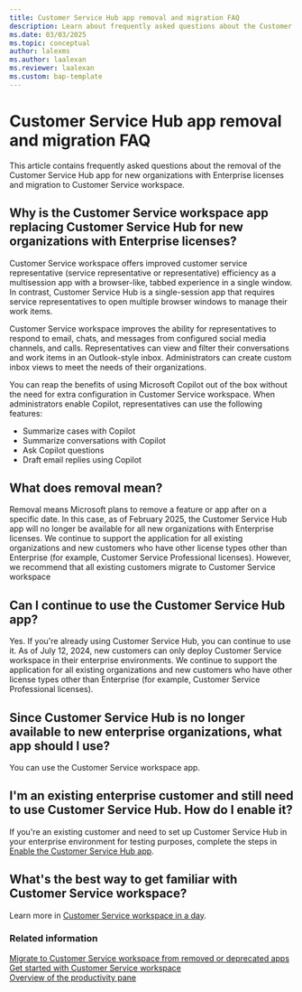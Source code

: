 ```yaml
---
title: Customer Service Hub app removal and migration FAQ
description: Learn about frequently asked questions about the Customer Service Hub app removal and migration to Customer Service workspace.
ms.date: 03/03/2025
ms.topic: conceptual
author: lalexms
ms.author: laalexan
ms.reviewer: laalexan
ms.custom: bap-template
---
```


# Customer Service Hub app removal and migration FAQ

This article contains frequently asked questions about the removal of the Customer Service Hub app for new organizations with Enterprise licenses and migration to Customer Service workspace.

## Why is the Customer Service workspace app replacing Customer Service Hub for new organizations with Enterprise licenses?

Customer Service workspace offers improved customer service representative (service representative or representative) efficiency as a multisession app with a browser-like, tabbed experience in a single window. In contrast, Customer Service Hub is a single-session app that requires service representatives to open multiple browser windows to manage their work items.

Customer Service workspace improves the ability for representatives to respond to email, chats, and messages from configured social media channels, and calls. Representatives can view and filter their conversations and work items in an Outlook-style inbox. Administrators can create custom inbox views to meet the needs of their organizations.

You can reap the benefits of using Microsoft Copilot out of the box without the need for extra configuration in Customer Service workspace. When administrators enable Copilot, representatives can use the following features:
 
 - Summarize cases with Copilot
 - Summarize conversations with Copilot
 - Ask Copilot questions
 - Draft email replies using Copilot

## What does removal mean?

Removal means Microsoft plans to remove a feature or app after on a specific date. In this case, as of February 2025, the Customer Service Hub app will no longer be available for all new organizations with Enterprise licenses. We continue to support the application for all existing organizations and new customers who have other license types other than Enterprise (for example, Customer Service Professional licenses). However, we recommend that all existing customers migrate to Customer Service workspace

## Can I continue to use the Customer Service Hub app?

Yes. If you're already using Customer Service Hub, you can continue to use it. As of July 12, 2024, new customers can only deploy Customer Service workspace in their enterprise environments. We continue to support the application for all existing organizations and new customers who have other license types other than Enterprise (for example, Customer Service Professional licenses).

## Since Customer Service Hub is no longer available to new enterprise organizations, what app should I use?

You can use the Customer Service workspace app.

## I'm an existing enterprise customer and still need to use Customer Service Hub. How do I enable it?

If you're an existing customer and need to set up Customer Service Hub in your enterprise environment for testing purposes, complete the steps in [Enable the Customer Service Hub app](../implement/customer-service-hub-user-guide-basics.md#enable-the-customer-service-hub-app).

## What's the best way to get familiar with Customer Service workspace?

Learn more in [Customer Service workspace in a day](https://go.microsoft.com/fwlink/?linkid=2300097).

### Related information
[Migrate to Customer Service workspace from removed or deprecated apps](migrate-to-csw.md)  
[Get started with Customer Service workspace](../implement/csw-overview.md)  
[Overview of the productivity pane](../use/csw-productivity-pane.md)
